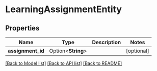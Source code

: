 # LearningAssignmentEntity

## Properties

Name | Type | Description | Notes
------------ | ------------- | ------------- | -------------
**assignment_id** | Option<**String**> |  | [optional]

[[Back to Model list]](../README.md#documentation-for-models) [[Back to API list]](../README.md#documentation-for-api-endpoints) [[Back to README]](../README.md)


